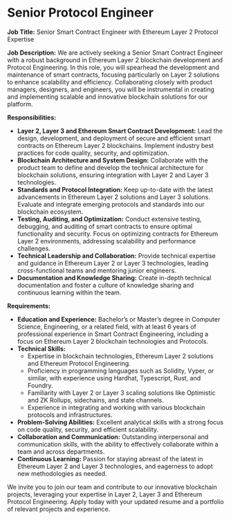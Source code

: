 # Senior Protocol Engineer

**Job Title:** Senior Smart Contract Engineer with Ethereum Layer 2 Protocol Expertise

  

**Job Description:** We are actively seeking a Senior Smart Contract Engineer with a robust background in Ethereum Layer 2 blockchain development and Protocol Engineering. In this role, you will spearhead the development and maintenance of smart contracts, focusing particularly on Layer 2 solutions to enhance scalability and efficiency. Collaborating closely with product managers, designers, and engineers, you will be instrumental in creating and implementing scalable and innovative blockchain solutions for our platform.

  

**Responsibilities:**

*   **Layer 2, Layer 3 and Ethereum Smart Contract Development:** Lead the design, development, and deployment of secure and efficient smart contracts on Ethereum Layer 2 blockchains. Implement industry best practices for code quality, security, and optimization.
*   **Blockchain Architecture and System Design:** Collaborate with the product team to define and develop the technical architecture for blockchain solutions, ensuring integration with Layer 2 and Layer 3 technologies.
*   **Standards and Protocol Integration:** Keep up-to-date with the latest advancements in Ethereum Layer 2 solutions and Layer 3 solutions. Evaluate and integrate emerging protocols and standards into our blockchain ecosystem.
*   **Testing, Auditing, and Optimization:** Conduct extensive testing, debugging, and auditing of smart contracts to ensure optimal functionality and security. Focus on optimizing contracts for Ethereum Layer 2 environments, addressing scalability and performance challenges.
*   **Technical Leadership and Collaboration:** Provide technical expertise and guidance in Ethereum Layer 2 or Layer 3 technologies, leading cross-functional teams and mentoring junior engineers.
*   **Documentation and Knowledge Sharing:** Create in-depth technical documentation and foster a culture of knowledge sharing and continuous learning within the team.

  

**Requirements:**

*   **Education and Experience:** Bachelor’s or Master’s degree in Computer Science, Engineering, or a related field, with at least 6 years of professional experience in Smart Contract Engineering, including a focus on Ethereum Layer 2 blockchain technologies and Protocols.
*   **Technical Skills:**
    *   Expertise in blockchain technologies, Ethereum Layer 2 solutions and Ethereum Protocol Engineering.
    *   Proficiency in programming languages such as Solidity, Vyper, or similar, with experience using Hardhat, Typescript, Rust, and Foundry.
    *   Familiarity with Layer 2 or Layer 3 scaling solutions like Optimistic and ZK Rollups, sidechains, and state channels.
    *   Experience in integrating and working with various blockchain protocols and infrastructures.
*   **Problem-Solving Abilities:** Excellent analytical skills with a strong focus on code quality, security, and efficient scalability.
*   **Collaboration and Communication:** Outstanding interpersonal and communication skills, with the ability to effectively collaborate within a team and across departments.
*   **Continuous Learning:** Passion for staying abreast of the latest in Ethereum Layer 2 and Layer 3 technologies, and eagerness to adopt new methodologies as needed.

  

We invite you to join our team and contribute to our innovative blockchain projects, leveraging your expertise in Layer 2, Layer 3 and Ethereum Protocol Engineering. Apply today with your updated resume and a portfolio of relevant projects and experience.
